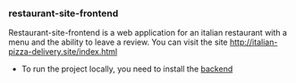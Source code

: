 ### restaurant-site-frontend
Restaurant-site-frontend is a web application for an italian restaurant with a menu and the ability to leave a review. You can visit the site http://italian-pizza-delivery.site/index.html

- To run the project locally, you need to install the [backend](https://github.com/itsapumpkinpie/restaurant-site-backend)
